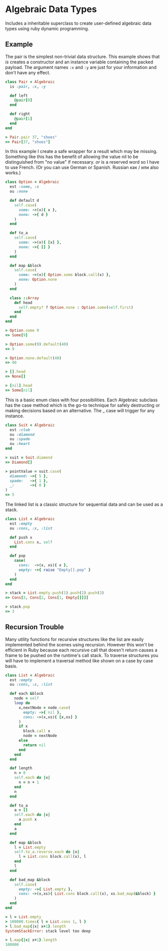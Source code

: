 # Algebraic Data Types

Includes a inheritable superclass to create user-defined algebraic data types
using ruby dynamic programming.

## Example

The pair is the simplest non-trivial data structure. This example shows that
*is* creates a constructor and an instance variable containing the packed
payload. The argument names `:x` and `:y` are just for your information and don't
have any effect.

```ruby
class Pair < Algebraic
  is :pair, :x, :y

  def left
    @pair[0]
  end

  def right
    @pair[1]
  end
end

> Pair.pair 37, "shoes"
=> Pair[37, "shoes"]
```

In this example I create a safe wrapper for a result which may be missing.
Something like this has the benefit of allowing the value nil to be
distinguished from "no value" if necessary. *or* is a reserved word so I have
to use French. (Or you can use German or Spanish. Russian как / или also works.)

```ruby
class Option < Algebraic
  est :some, :x
  ou :none

  def default d
    self.case(
      some: ->(x){ x },
      none: ->{ d }
    )
  end

  def to_a
    self.case(
      some: ->(x){ [x] },
      none: ->{ [] }
    )
  end

  def map &block
    self.case(
      some: ->(x){ Option.some block.call(x) },
      none: Option.none
    )
  end

  class ::Array
    def head
      self.empty? ? Option.none : Option.some(self.first)
    end
  end
end

> Option.some 9
=> Some[9]

> Option.some(9).default(40)
=> 9

> Option.none.default(40)
=> 40

> [].head
=> None[]

> [nil].head
=> Some[nil]
```


This is a basic enum class with four possibilities. Each Algebraic subclass
has the case method which is the go-to technique for safely destructing or
making decisions based on an alternative. The _ case will trigger for any
instance.

```ruby
class Suit < Algebraic
  est :club
  ou :diamond
  ou :spade
  ou :heart
end

> suit = Suit.diamond
=> Diamond[]

> pointValue = suit.case(
  diamond: ->{ 5 },
  spade:   ->{ 1 },
  _:       ->{ 0 }
)
=> 5
```

The linked list is a classic structure for sequential data and can be used
as a stack.

```ruby
class List < Algebraic
  est :empty
  ou :cons, :x, :list

  def push x
    List.cons x, self
  end

  def pop
    case(
      cons:  ->(x, xs){ x },
      empty: ->{ raise "Empty[].pop" }
    )
  end
end

> stack = List.empty.push(1).push(2).push(3)
=> Cons[3, Cons[2, Cons[1, Empty[]]]]

> stack.pop
=> 3
```

## Recursion Trouble

Many utility functions for recursive structures like the list are easily
implemented behind the scenes using recursion. However this won't be efficient
in Ruby because each recursive call that doesn't return causes a frame to be
pushed on the runtime's call stack. To traverse structures you will have to
implement a traversal method like shown on a case by case basis.

```ruby
class List < Algebraic
  est :empty
  ou :cons, :x, :list

  def each &block
    node = self
    loop do
      x,nextNode = node.case(  
        empty: ->{ nil },
        cons: ->(x,xs){ [x,xs] }
      )
      if x
        block.call x
        node = nextNode
      else
        return nil
      end
    end
  end

  def length
    n = 0
    self.each do |x|
      n = n + 1
    end
    n
  end

  def to_a
    a = []
    self.each do |x|
      a.push x
    end
    a
  end

  def map &block
    l = List.empty
    self.to_a.reverse.each do |x|
      l = List.cons block.call(x), l
    end
    l
  end

  def bad_map &block
    self.case(
      empty: ->{ List.empty },
      cons: ->(x,xs){ List.cons block.call(x), xs.bad_map(&block) }
    )
  end
end

> l = List.empty
> 100000.times{ l = List.cons 1, l }
> l.bad_map{|x| x+1}.length
SystemStackError: stack level too deep

> l.map{|x| x+1}.length
100000
```

